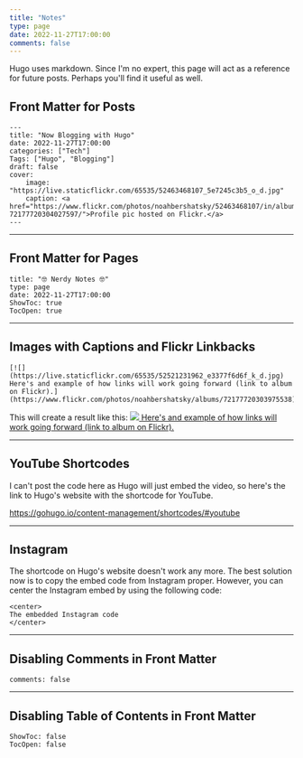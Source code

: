 ```yaml
---
title: "Notes"
type: page
date: 2022-11-27T17:00:00
comments: false
---
```

Hugo uses markdown. Since I'm no expert, this page will act as a reference for future posts. Perhaps you'll find it useful as well.

## Front Matter for Posts
```
---
title: "Now Blogging with Hugo"
date: 2022-11-27T17:00:00
categories: ["Tech"]
Tags: ["Hugo", "Blogging"]
draft: false
cover:
    image: "https://live.staticflickr.com/65535/52463468107_5e7245c3b5_o_d.jpg"
    caption: <a href="https://www.flickr.com/photos/noahbershatsky/52463468107/in/album-72177720304027597/">Profile pic hosted on Flickr.</a>
---
```

---
## Front Matter for Pages
```
title: "🤓 Nerdy Notes 🤓"
type: page
date: 2022-11-27T17:00:00
ShowToc: true
TocOpen: true
```
---

## Images with Captions and Flickr Linkbacks
```
[![](https://live.staticflickr.com/65535/52521231962_e3377f6d6f_k_d.jpg) Here's and example of how links will work going forward (link to album on Flickr).](https://www.flickr.com/photos/noahbershatsky/albums/72177720303975538)
```
This will create a result like this:
[![](https://live.staticflickr.com/65535/52521231962_e3377f6d6f_k_d.jpg) Here's and example of how links will work going forward (link to album on Flickr).](https://www.flickr.com/photos/noahbershatsky/albums/72177720303975538)

---
## YouTube Shortcodes
I can't post the code here as Hugo will just embed the video, so here's the link to Hugo's website with the shortcode for YouTube.

https://gohugo.io/content-management/shortcodes/#youtube

---
## Instagram
The shortcode on Hugo's website doesn't work any more. The best solution now is to copy the embed code from Instagram proper. However, you can center the Instagram embed by using the following code:

```
<center>
The embedded Instagram code
</center>
```
---

## Disabling Comments in Front Matter

```
comments: false
```

---

## Disabling Table of Contents in Front Matter
```
ShowToc: false
TocOpen: false
```